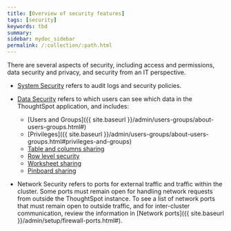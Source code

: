```yaml
---
title: [Overview of security features]
tags: [security]
keywords: tbd
summary:
sidebar: mydoc_sidebar
permalink: /:collection/:path.html
---
```

There are several aspects of security, including access and permissions, data security and privacy, and security from an IT perspective.

- [System Security](audit-logs.html#) refers to audit logs and security policies.


- [Data Security](sharing-security-overview.html#) refers to which users can see which data in the ThoughtSpot application, and includes:
  -   [Users and Groups]({{ site.baseurl }}/admin/users-groups/about-users-groups.html#)
  -   [Privileges]({{ site.baseurl }}/admin/users-groups/about-users-groups.html#privileges-and-groups)
  -   [Table and columns sharing](share-source-tables.html#)
  -   [Row level security](about-row-security.html#)
  -   [Worksheet sharing](share-worksheets.html#)
  -   [Pinboard sharing](share-pinboards.html#)


- Network Security refers to ports for external traffic and traffic within the cluster.  Some ports must remain open for handling network requests from outside the ThoughtSpot instance. To see a list of network ports that must remain open to outside traffic, and for inter-cluster communication, review the information in [Network ports]({{ site.baseurl }}/admin/setup/firewall-ports.html#).
